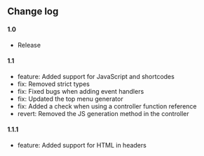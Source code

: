 ## Change log

#### 1.0

* Release

#### 1.1

* feature: Added support for JavaScript and shortcodes
* fix: Removed strict types
* fix: Fixed bugs when adding event handlers
* fix: Updated the top menu generator
* fix: Added a check when using a controller function reference
* revert: Removed the JS generation method in the controller

#### 1.1.1

* feature: Added support for HTML in headers

